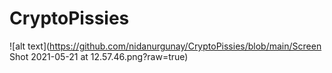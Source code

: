 # CryptoPissies
![alt text](https://github.com/nidanurgunay/CryptoPissies/blob/main/Screen Shot 2021-05-21 at 12.57.46.png?raw=true)
